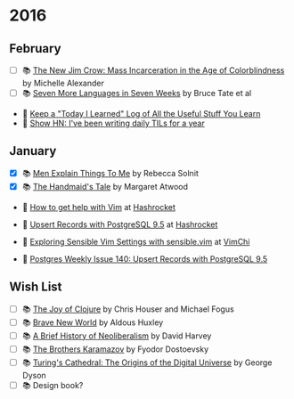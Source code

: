 # 2016

## February

- [ ] :books: [The New Jim Crow: Mass Incarceration in the Age of Colorblindness](http://www.amazon.com/The-New-Crow-Incarceration-Colorblindness/dp/1595586431) by Michelle Alexander
- [ ] :books: [Seven More Languages in Seven Weeks](http://www.amazon.com/Seven-More-Languages-Weeks-Shaping/dp/1941222153) by Bruce Tate et al

- :newspaper: [Keep a "Today I Learned" Log of All the Useful Stuff You Learn](http://lifehacker.com/keep-a-today-i-learned-log-of-all-the-useful-stuff-yo-1758286512)
- :newspaper: [Show HN: I've been writing daily TILs for a year](https://news.ycombinator.com/item?id=11068902)

## January

- [x] :books: [Men Explain Things To Me](http://www.amazon.com/Men-Explain-Things-Updated-Edition/dp/1608464962) by Rebecca Solnit
- [x] :books: [The Handmaid's Tale](https://en.wikipedia.org/wiki/The_Handmaid%27s_Tale) by Margaret Atwood

- :pencil: [How to get help with Vim](https://hashrocket.com/blog/posts/how-to-get-help-with-vim) at [Hashrocket](https://hashrocket.com/blog)
- :pencil: [Upsert Records with PostgreSQL 9.5](https://hashrocket.com/blog/posts/upsert-records-with-postgresql-9-5) at [Hashrocket](https://hashrocket.com/blog)

- :speech_balloon: [Exploring Sensible Vim Settings with sensible.vim](http://www.meetup.com/Vim-Chicago/events/227504423/) at [VimChi](http://vimchi.com/)

- :newspaper: [Postgres Weekly Issue 140: Upsert Records with PostgreSQL 9.5](http://postgresweekly.com/issues/140)

## Wish List

- [ ] :books: [The Joy of Clojure](http://www.amazon.com/The-Joy-Clojure-Thinking-Way/dp/1935182641) by Chris Houser and Michael Fogus
- [ ] :books: [Brave New World](http://www.amazon.com/Brave-New-World-Aldous-Huxley/dp/0060850523) by Aldous Huxley
- [ ] :books: [A Brief History of Neoliberalism](http://www.amazon.com/Brief-History-Neoliberalism-David-Harvey/dp/0199283273) by David Harvey
- [ ] :books: [The Brothers Karamazov](http://www.amazon.com/The-Brothers-Karamazov-Fyodor-Dostoevsky/dp/0374528373) by Fyodor Dostoevsky
- [ ] :books: [Turing's Cathedral: The Origins of the Digital Universe](http://www.amazon.com/Turings-Cathedral-Origins-Digital-Universe-ebook/dp/B005IEGK5C) by George Dyson
- [ ] :books: Design book?
